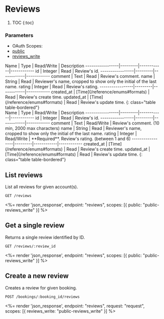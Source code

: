 # Reviews

1. TOC
{:toc}

### Parameters
<ul class="nav nav-pills" role="tablist">
  <li class="disabled"><a>OAuth Scopes:</a></li>
  <li class="active"><a href="#public" role="tab" data-toggle="pill">public</a></li>
  <li><a href="#reviews_write" role="tab" data-toggle="pill">reviews_write</a></li>
</ul>
<div class="tab-content" markdown="1">
  <div class="tab-pane active" id="public" markdown="1">
Name             | Type    | Read/Write | Description
-----------------|---------|------------|------------
id               | Integer | Read       | Review's id.
-----------------|---------|------------|------------
comment          | Text    | Read       | Review's comment.
name             | String  | Read       | Reviewer's name, cropped to show only the initial of the last name.
rating           | Integer | Read       | Review's rating.
-----------------|---------|------------|------------
created_at       | [Time](/reference/enums#formats) | Read       | Review's create time.
updated_at       | [Time](/reference/enums#formats) | Read       | Review's update time.
{: class="table table-bordered"}
  </div>
  <div class="tab-pane" id="reviews_write" markdown="1">
Name             | Type    | Read/Write | Description
-----------------|---------|------------|------------
id               | Integer | Read       | Review's id.
-----------------|---------|------------|------------
comment          | Text    | Read/Write | Review's comment.  (10 min, 2000 max characters)
name             | String  | Read       | Reviewer's name, cropped to show only the initial of the last name.
rating           | Integer | Read/Write | **Required**. Review's rating. (between 1 and 6)
-----------------|---------|------------|------------
created_at       | [Time](/reference/enums#formats) | Read       | Review's create time.
updated_at       | [Time](/reference/enums#formats) | Read       | Review's update time.
{: class="table table-bordered"}
  </div>
</div>

## List reviews

List all reviews for given account(s).

~~~
GET /reviews
~~~

<%= render 'json_response', endpoint: "reviews", scopes: [{ public: "public-reviews_write" }] %>

## Get a single review

Returns a single review identified by ID.

~~~
GET /reviews/:review_id
~~~

<%= render 'json_response', endpoint: "reviews", scopes: [{ public: "public-reviews_write" }] %>

## Create a new review

Creates a review for given booking.

~~~
POST /bookings/:booking_id/reviews
~~~

<%= render 'json_response', endpoint: "reviews", request: "request",
  scopes: [{ reviews_write: "public-reviews_write" }] %>
